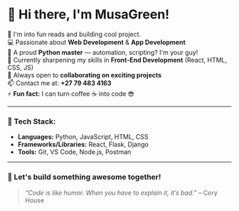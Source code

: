 # 👋 Hi there, I'm MusaGreen!

👀 I'm into fun reads and building cool project.  
💻 Passionate about **Web Development** & **App Development**  
🐍 A proud **Python master** — automation, scripting? I'm your guy!  
🌱 Currently sharpening my skills in **Front-End Development** (React, HTML, CSS, JS)  
🤝 Always open to **collaborating on exciting projects**  
📫 Contact me at: **+27 79 483 4163**  
⚡ **Fun fact:** I can turn coffee ☕ into code 😎

---

### 🔧 Tech Stack:
- **Languages:** Python, JavaScript, HTML, CSS  
- **Frameworks/Libraries:** React, Flask, Django  
- **Tools:** Git, VS Code, Node.js, Postman  

---

### 🚀 Let's build something awesome together!

> *“Code is like humor. When you have to explain it, it’s bad.”* – Cory House
